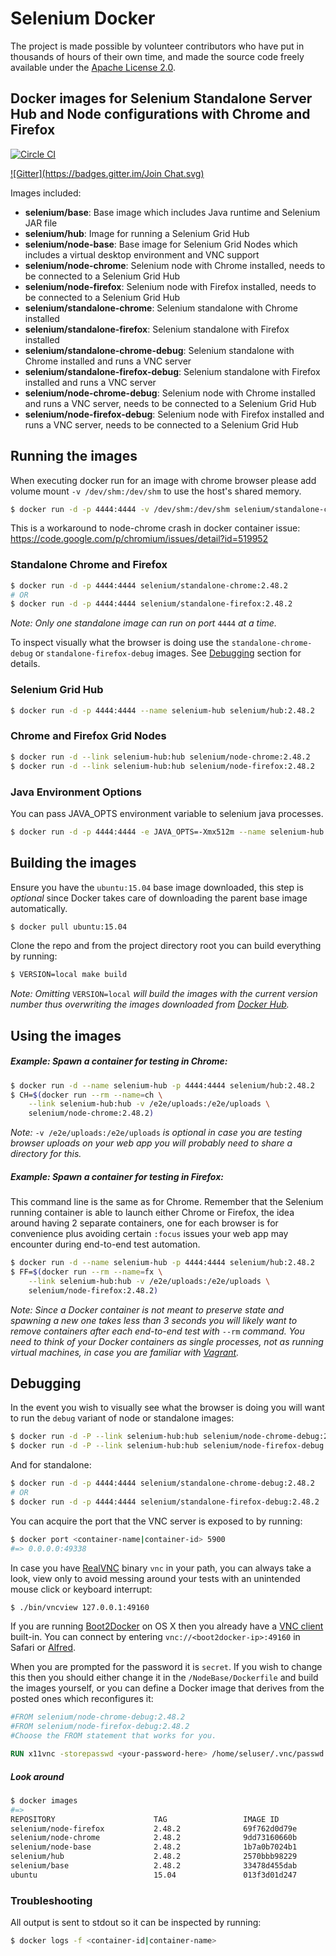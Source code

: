 # Selenium Docker

The project is made possible by volunteer contributors who have put in thousands of hours of their own time, and made the source code freely available under the [Apache License 2.0](https://github.com/SeleniumHQ/docker-selenium/blob/master/LICENSE.md).

## Docker images for Selenium Standalone Server Hub and Node configurations with Chrome and Firefox
[![Circle CI](https://circleci.com/gh/SeleniumHQ/docker-selenium.svg?style=svg)](https://circleci.com/gh/SeleniumHQ/docker-selenium)

[![Gitter](https://badges.gitter.im/Join Chat.svg)](https://gitter.im/SeleniumHQ/docker-selenium?utm_source=badge&utm_medium=badge&utm_campaign=pr-badge&utm_content=badge)

Images included:
- __selenium/base__: Base image which includes Java runtime and Selenium JAR file
- __selenium/hub__: Image for running a Selenium Grid Hub
- __selenium/node-base__: Base image for Selenium Grid Nodes which includes a virtual desktop environment and VNC support
- __selenium/node-chrome__: Selenium node with Chrome installed, needs to be connected to a Selenium Grid Hub
- __selenium/node-firefox__: Selenium node with Firefox installed, needs to be connected to a Selenium Grid Hub
- __selenium/standalone-chrome__: Selenium standalone with Chrome installed
- __selenium/standalone-firefox__: Selenium standalone with Firefox installed
- __selenium/standalone-chrome-debug__: Selenium standalone with Chrome installed and runs a VNC server
- __selenium/standalone-firefox-debug__: Selenium standalone with Firefox installed and runs a VNC server
- __selenium/node-chrome-debug__: Selenium node with Chrome installed and runs a VNC server, needs to be connected to a Selenium Grid Hub
- __selenium/node-firefox-debug__: Selenium node with Firefox installed and runs a VNC server, needs to be connected to a Selenium Grid Hub

## Running the images
 
When executing docker run for an image with chrome browser please add volume mount `-v /dev/shm:/dev/shm` to use the host's shared memory.

``` bash
$ docker run -d -p 4444:4444 -v /dev/shm:/dev/shm selenium/standalone-chrome:2.48.2
```

This is a workaround to node-chrome crash in docker container issue: https://code.google.com/p/chromium/issues/detail?id=519952 


### Standalone Chrome and Firefox

``` bash
$ docker run -d -p 4444:4444 selenium/standalone-chrome:2.48.2
# OR
$ docker run -d -p 4444:4444 selenium/standalone-firefox:2.48.2
```

_Note: Only one standalone image can run on port_ `4444` _at a time._

To inspect visually what the browser is doing use the `standalone-chrome-debug` or `standalone-firefox-debug` images. See [Debugging](#debugging) section for details.

### Selenium Grid Hub

``` bash
$ docker run -d -p 4444:4444 --name selenium-hub selenium/hub:2.48.2
```

### Chrome and Firefox Grid Nodes

``` bash
$ docker run -d --link selenium-hub:hub selenium/node-chrome:2.48.2
$ docker run -d --link selenium-hub:hub selenium/node-firefox:2.48.2
```

### Java Environment Options

You can pass JAVA_OPTS environment variable to selenium java processes.

``` bash
$ docker run -d -p 4444:4444 -e JAVA_OPTS=-Xmx512m --name selenium-hub selenium/hub:2.48.2
```

## Building the images

Ensure you have the `ubuntu:15.04` base image downloaded, this step is _optional_ since Docker takes care of downloading the parent base image automatically.

``` bash
$ docker pull ubuntu:15.04
```

Clone the repo and from the project directory root you can build everything by running:

``` bash
$ VERSION=local make build
```

_Note: Omitting_ `VERSION=local` _will build the images with the current version number thus overwriting the images downloaded from [Docker Hub](https://hub.docker.com/r/selenium/)._

## Using the images

##### Example: Spawn a container for testing in Chrome:

``` bash
$ docker run -d --name selenium-hub -p 4444:4444 selenium/hub:2.48.2
$ CH=$(docker run --rm --name=ch \
    --link selenium-hub:hub -v /e2e/uploads:/e2e/uploads \
    selenium/node-chrome:2.48.2)
```

_Note:_ `-v /e2e/uploads:/e2e/uploads` _is optional in case you are testing browser uploads on your web app you will probably need to share a directory for this._

##### Example: Spawn a container for testing in Firefox:

This command line is the same as for Chrome. Remember that the Selenium running container is able to launch either Chrome or Firefox, the idea around having 2 separate containers, one for each browser is for convenience plus avoiding certain `:focus` issues your web app may encounter during end-to-end test automation.

``` bash
$ docker run -d --name selenium-hub -p 4444:4444 selenium/hub:2.48.2
$ FF=$(docker run --rm --name=fx \
    --link selenium-hub:hub -v /e2e/uploads:/e2e/uploads \
    selenium/node-firefox:2.48.2)
```

_Note: Since a Docker container is not meant to preserve state and spawning a new one takes less than 3 seconds you will likely want to remove containers after each end-to-end test with_ `--rm` _command. You need to think of your Docker containers as single processes, not as running virtual machines, in case you are familiar with [Vagrant](https://www.vagrantup.com/)._

## Debugging

In the event you wish to visually see what the browser is doing you will want to run the `debug` variant of node or standalone images:
``` bash
$ docker run -d -P --link selenium-hub:hub selenium/node-chrome-debug:2.48.2
$ docker run -d -P --link selenium-hub:hub selenium/node-firefox-debug:2.48.2
```

And for standalone: 
``` bash
$ docker run -d -p 4444:4444 selenium/standalone-chrome-debug:2.48.2
# OR
$ docker run -d -p 4444:4444 selenium/standalone-firefox-debug:2.48.2
```

You can acquire the port that the VNC server is exposed to by running:
``` bash
$ docker port <container-name|container-id> 5900
#=> 0.0.0.0:49338
```

In case you have [RealVNC](https://www.realvnc.com/) binary `vnc` in your path, you can always take a look, view only to avoid messing around your tests with an unintended mouse click or keyboard interrupt:
``` bash
$ ./bin/vncview 127.0.0.1:49160
```

If you are running [Boot2Docker](https://docs.docker.com/installation/mac/) on OS X then you already have a [VNC client](http://www.davidtheexpert.com/post.php?id=5) built-in. You can connect by entering `vnc://<boot2docker-ip>:49160` in Safari or [Alfred](http://www.alfredapp.com/).

When you are prompted for the password it is `secret`. If you wish to change this then you should either change it in the `/NodeBase/Dockerfile` and build the images yourself, or you can define a Docker image that derives from the posted ones which reconfigures it:
``` dockerfile
#FROM selenium/node-chrome-debug:2.48.2
#FROM selenium/node-firefox-debug:2.48.2
#Choose the FROM statement that works for you.

RUN x11vnc -storepasswd <your-password-here> /home/seluser/.vnc/passwd
```

##### Look around

``` bash
$ docker images
#=>
REPOSITORY                      TAG                 IMAGE ID            CREATED             VIRTUAL SIZE
selenium/node-firefox           2.48.2              69f762d0d79e        29 minutes ago      552.1 MB
selenium/node-chrome            2.48.2              9dd73160660b        30 minutes ago      723.6 MB
selenium/node-base              2.48.2              1b7a0b7024b1        32 minutes ago      426.1 MB
selenium/hub                    2.48.2              2570bbb98229        33 minutes ago      394.4 MB
selenium/base                   2.48.2              33478d455dab        33 minutes ago      362.6 MB
ubuntu                          15.04               013f3d01d247        6 days ago          131.4 MB
```

### Troubleshooting

All output is sent to stdout so it can be inspected by running:
``` bash
$ docker logs -f <container-id|container-name>
```

